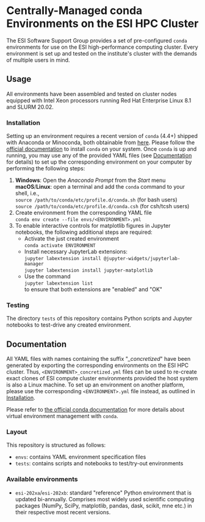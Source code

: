 # Centrally-Managed conda Environments on the ESI HPC Cluster
The ESI Software Support Group provides a set of pre-configured `conda` environments for 
use on the ESI high-performance computing cluster. Every environment is set up 
and tested on the institute's cluster with the demands of multiple users in mind. 

## Usage
All environments have been assembled and tested on cluster nodes equipped with Intel 
Xeon processors running Red Hat Enterprise Linux 8.1 and SLURM 20.02. 

### Installation
Setting up an environment requires a recent version of `conda` (4.4+) shipped with 
Anaconda or Minoconda, both obtainable from [here](https://docs.conda.io/projects/conda/en/latest/user-guide/install/download.html). 
Please follow the [official documentation](https://docs.conda.io/projects/conda/en/latest/user-guide/install/index.html#installation) 
to install `conda` on your system. 
Once `conda` is up and running, you may use any of the provided YAML files
(see [Documentation](#Documentation) for details) to set up the corresponding 
environment on your computer by performing the following steps:

1. **Windows**: Open the *Anaconda Prompt* from the *Start* menu  
   **macOS**/**Linux**: open a terminal and add the `conda` command to your shell, i.e.,  
   `source /path/to/conda/etc/profile.d/conda.sh`  (for bash users)  
   `source /path/to/conda/etc/profile.d/conda.csh` (for csh/tcsh users)
2. Create environment from the corresponding YAML file  
   `conda env create --file envs/<ENVIRONMENT>.yml`
3. To enable interactive controls for matplotlib figures in Jupyter notebooks, 
   the following additional steps are required:
   - Activate the just created environment  
     `conda activate ENVIRONMENT`
   - Install necessary JupyterLab extensions:  
     `jupyter labextension install @jupyter-widgets/jupyterlab-manager`  
     `jupyter labextension install jupyter-matplotlib`
   - Use the command  
     `jupyter labextension list`  
     to ensure that both extensions are "enabled" and "OK"

### Testing
The directory `tests` of this repository contains Python scripts and Jupyter 
notebooks to test-drive any created environment. 

## Documentation
All YAML files with names containing the suffix "*_concretized*" have been generated by 
exporting the corresponding environments on the ESI HPC cluster. Thus, 
`<ENVIRONMENT>_concretized.yml` files can be used to re-create exact clones of ESI compute cluster 
environments provided the host system is also a Linux machine. To set up 
an environment on another platform, please use the corresponding `<ENVIRONMENT>.yml` file instead, 
as outlined in [Installation](#Installation). 

Please refer to [the official conda documentation](https://docs.conda.io/projects/conda/en/latest/user-guide/tasks/manage-environments.html#sharing-an-environment) for more details about virtual environment management with `conda`. 

### Layout
This repository is structured as follows:
* `envs`: contains YAML environment specification files
* `tests`: contains scripts and notebooks to test/try-out environments

### Available environments
* `esi-202xa`/`esi-202xb`: standard "reference" Python environment that is 
  updated bi-annually. Comprises most widely used scientific computing packages
  (NumPy, SciPy, matplotlib, pandas, dask, scikit, mne etc.) in their respective 
  most recent versions. 
